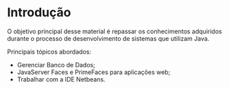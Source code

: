 # Introdução

O objetivo principal desse material é repassar os conhecimentos adquiridos durante o processo de desenvolvimento de sistemas que utilizam Java.

Principais tópicos abordados:

* Gerenciar Banco de Dados;
* JavaServer Faces e PrimeFaces para aplicações web;
* Trabalhar com a IDE Netbeans.



